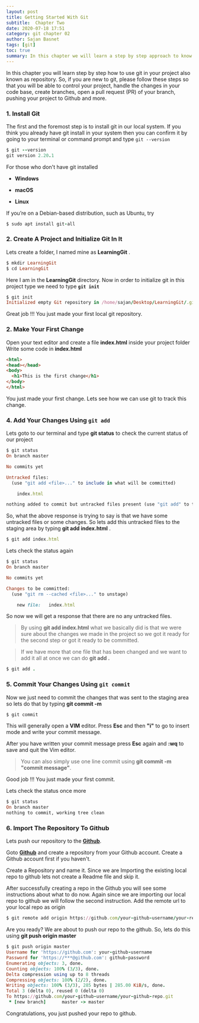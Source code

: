```yaml
---
layout: post
title: Getting Started With Git
subtitle:  Chapter Two
date: 2020-07-18 17:51
category: git chapter 02
author: Sajan Basnet
tags: [git]
toc: true
summary: In this chapter we will learn a step by step approach to know how to initialize Git in our project, use different git commands and how to push the our project into the Github.
---
```


In this chapter you will learn step by step how to use git in your project also known as repository. So, if you are new to git, please follow these steps so that you will be able to control your project, handle the changes in your code base, create branches, open a pull request (PR) of your branch, pushing your project to Github and more.

### 1. Install Git 

The first and the foremost step is to install git in our local system.
If you think you already have git install in your system then you can confirm it by going to your terminal or command prompt and type `git --version`

``` ruby
$ git --version
git version 2.20.1
```

For those who don't have git installed 

* **Windows**
[<i class="fa fa-download" style="font-size:32px; margin-left: 5px; "></i>](https://gitforwindows.org/)

* **macOS**
[ <i class="fa fa-download" style="font-size:32px; margin-left: 5px; "></i>](https://git-scm.com/download/mac)

* **Linux**
[ <i class="fa fa-download" style="font-size:32px; margin-left: 5px; "></i>](https://git-scm.com/book/en/v2/Getting-Started-Installing-Git)

If you’re on a Debian-based distribution, such as Ubuntu, try

``` ruby
$ sudo apt install git-all
```

### 2. Create A Project and Initialize Git In It

Lets create a folder, I named mine as **LearningGit** .

```ruby 
$ mkdir LearningGit
$ cd LearningGit
``` 
Here I am in the **LearningGit** directory. Now in order to initialize git in this project  type  we need to type **`git init`**

```ruby
$ git init
Initialized empty Git repository in /home/sajan/Desktop/LearningGit/.git/
```

Great job !!! You just made your first local git repository.

### 2. Make Your First Change

Open your text editor and create a file **index.html** inside your project folder
Write some code in **index.html**

``` html
<html>
<head></head>
<body>
  <h1>This is the first change</h1>
</body>
</html>
```

You just made your first change. Lets see how we can use git to track this change.

### 4. Add Your Changes Using `git add`

Lets goto to our terminal  and type **git status** to check the current status of our project

``` ruby
$ git status
On branch master

No commits yet

Untracked files:
  (use "git add <file>..." to include in what will be committed)

	index.html

nothing added to commit but untracked files present (use "git add" to track)
```

So, what the above response is trying  to say is that we have some untracked files or some changes. So lets add this untracked files to the staging area by typing  **git add index.html** .

``` ruby
$ git add index.html 
```

Lets check the status again 

``` ruby
$ git status  
On branch master

No commits yet

Changes to be committed:
  (use "git rm --cached <file>..." to unstage)

	new file:   index.html
```

So now we will get a response that there are no any untracked files. 

> By using **git add index.html**  what we basically did  is that we were sure about the changes we made in the project so we got it ready for the second step or  got it ready to be committed.

> If we have more that one file that has been changed and we want to add it all at once we can do **git add .**

``` ruby
$ git add .
```

### 5. Commit Your Changes Using `git commit`

Now we just need to commit the changes that was sent to the staging area so lets do that by typing **git commit -m**

``` ruby
$ git commit
```

This will generally open a **VIM** editor. Press **Esc** and then **"i"**  to go to insert mode and write your commit message.

After you have written your commit message press **Esc** again and **:wq** to save and quit the Vim editor.

> You can also simply use one line commit using **git commit -m "commit message"**. 

Good job !!! You just made your first commit.

Lets check the status once more 

``` ruby
$ git status 
On branch master
nothing to commit, working tree clean
```

### 6. Import The Repository To Github

Lets push our repository to the **[Github](https://www.github.com)**. 

Goto  **[Github](https://www.github.com)** and create a repository from your Github account. Create a Github account first if you haven't.

 Create a Repository and name it. Since we are Importing the existing local repo to github lets not create a Readme file and skip it.

After successfully creating a repo in the Github you will see some instructions about what to do now. Again since we are importing our local repo to github we will follow the second instruction. Add the remote url to your local repo as origin

``` ruby
$ git remote add origin https://github.com/your-github-username/your-repo-name.git 
```

Are you ready? We  are about to push our repo to the github. So, lets do this using **git push origin master**

``` ruby
$ git push origin master
Username for 'https://github.com': your-github-username
Password for 'https://***@github.com': github-password
Enumerating objects: 3, done.
Counting objects: 100% (3/3), done.
Delta compression using up to 8 threads
Compressing objects: 100% (2/2), done.
Writing objects: 100% (3/3), 285 bytes | 285.00 KiB/s, done.
Total 3 (delta 0), reused 0 (delta 0)
To https://github.com/your-github-username/your-github-repo.git
 * [new branch]      master -> master

```

Congratulations, you just pushed your repo to github. 
